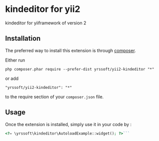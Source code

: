 kindeditor for yii2
===================
kindeditor for yiiframework of version 2

Installation
------------

The preferred way to install this extension is through [composer](http://getcomposer.org/download/).

Either run

```
php composer.phar require --prefer-dist yrssoft/yii2-kindeditor "*"
```

or add

```
"yrssoft/yii2-kindeditor": "*"
```

to the require section of your `composer.json` file.


Usage
-----

Once the extension is installed, simply use it in your code by  :

```php
<?= \yrssoft\kindeditor\AutoloadExample::widget(); ?>```